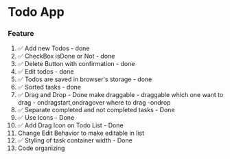 # Todo App

### Feature

1. ✅ Add new Todos - done
2. ✅ CheckBox isDone or Not - done
3. ✅ Delete Button with confirmation - done
4. ✅ Edit todos - done
5. ✅ Todos are saved in browser's storage - done
6. ✅ Sorted tasks - done
7. ✅ Drag and Drop - Done
   make draggable - draggable
   which one want to drag - ondragstart,ondragover
   where to drag -ondrop
8. ✅ Separate completed and not completed tasks - Done
9. ✅ Use Icons - Done
10. ✅ Add Drag Icon on Todo List - Done
11. Change Edit Behavior to make editable in list
12. ✅ Styling of task container width - Done
13. Code organizing
